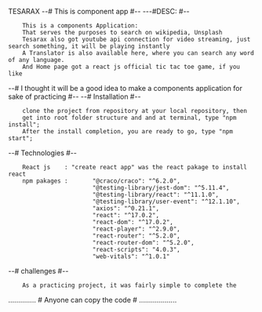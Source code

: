 TESARAX
--# This is component app #--
---#DESC: #--

        This is a components Application:
        That serves the purposes to search on wikipedia, Unsplash
        Tesarax also got youtube api connection for video streaming, just search something, it will be playing instantly
        A Translator is also available here, where you can search any word of any language.
        And Home page got a react js official tic tac toe game, if you like

--# I thought it will be a good idea to make a components application for sake of practicing #--
--# Installation #--


        clone the project from repository at your local repository, then
        get into root folder structure and and at terminal, type "npm install";
        After the install completion, you are ready to go, type "npm start";

--# Technologies #--



        React js    : "create react app" was the react pakage to install react
        npm pakages :       "@craco/craco": "^6.2.0",
                            "@testing-library/jest-dom": "^5.11.4",
                            "@testing-library/react": "^11.1.0",
                            "@testing-library/user-event": "^12.1.10",
                            "axios": "^0.21.1",
                            "react": "^17.0.2",
                            "react-dom": "^17.0.2",
                            "react-player": "^2.9.0",
                            "react-router": "^5.2.0",
                            "react-router-dom": "^5.2.0",
                            "react-scripts": "4.0.3",
                            "web-vitals": "^1.0.1"

--# challenges #--


        As a practicing project, it was fairly simple to complete the

        

.............. # Anyone can copy the code # ...................